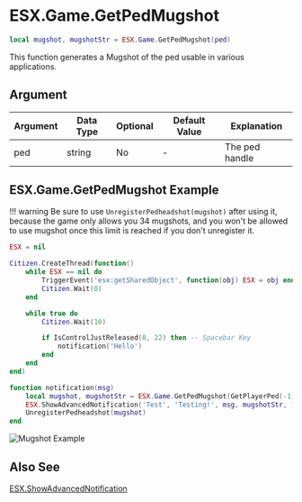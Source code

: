 # ESX.Game.GetPedMugshot

```lua
local mugshot, mugshotStr = ESX.Game.GetPedMugshot(ped)
```

This function generates a Mugshot of the ped usable in various applications.

## Argument

| Argument | Data Type | Optional | Default Value | Explanation    |
|----------|-----------|----------|---------------|----------------|
| ped      | string    | No       | -             | The ped handle |

## ESX.Game.GetPedMugshot Example

!!! warning
    Be sure to use `UnregisterPedheadshot(mugshot)` after using it, because the game only allows you 34 mugshots, and you won't be allowed to use mugshot once this limit is reached if you don't unregister it.

```lua
ESX = nil

Citizen.CreateThread(function()
	while ESX == nil do
		TriggerEvent('esx:getSharedObject', function(obj) ESX = obj end)
		Citizen.Wait(0)
	end

	while true do
		Citizen.Wait(10)

		if IsControlJustReleased(0, 22) then -- Spacebar Key
			notification('Hello')
		end
	end
end)

function notification(msg)
	local mugshot, mugshotStr = ESX.Game.GetPedMugshot(GetPlayerPed(-1))
	ESX.ShowAdvancedNotification('Test', 'Testing!', msg, mugshotStr, 1)
	UnregisterPedheadshot(mugshot)
end
```

![Mugshot Example](https://i.imgur.com/OV72S12.jpg)

## Also See

[ESX.ShowAdvancedNotification](../showadvancednotification.md)
